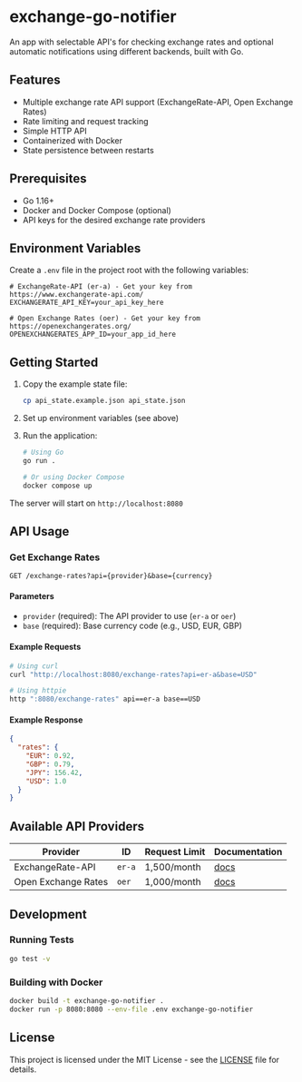 # exchange-go-notifier

An app with selectable API's for checking exchange rates and optional automatic notifications using different backends, built with Go.

## Features

- Multiple exchange rate API support (ExchangeRate-API, Open Exchange Rates)
- Rate limiting and request tracking
- Simple HTTP API
- Containerized with Docker
- State persistence between restarts

## Prerequisites

- Go 1.16+
- Docker and Docker Compose (optional)
- API keys for the desired exchange rate providers

## Environment Variables

Create a `.env` file in the project root with the following variables:

```env
# ExchangeRate-API (er-a) - Get your key from https://www.exchangerate-api.com/
EXCHANGERATE_API_KEY=your_api_key_here

# Open Exchange Rates (oer) - Get your key from https://openexchangerates.org/
OPENEXCHANGERATES_APP_ID=your_app_id_here
```

## Getting Started

1. Copy the example state file:

   ```sh
   cp api_state.example.json api_state.json
   ```

2. Set up environment variables (see above)

3. Run the application:

   ```sh
   # Using Go
   go run .
   
   # Or using Docker Compose
   docker compose up
   ```

The server will start on `http://localhost:8080`

## API Usage

### Get Exchange Rates

```http
GET /exchange-rates?api={provider}&base={currency}
```

#### Parameters

- `provider` (required): The API provider to use (`er-a` or `oer`)
- `base` (required): Base currency code (e.g., USD, EUR, GBP)

#### Example Requests

```bash
# Using curl
curl "http://localhost:8080/exchange-rates?api=er-a&base=USD"

# Using httpie
http ":8080/exchange-rates" api==er-a base==USD
```

#### Example Response

```json
{
  "rates": {
    "EUR": 0.92,
    "GBP": 0.79,
    "JPY": 156.42,
    "USD": 1.0
  }
}
```

## Available API Providers

| Provider | ID  | Request Limit | Documentation |
|----------|-----|--------------|---------------|
| ExchangeRate-API | `er-a` | 1,500/month | [docs](https://www.exchangerate-api.com/docs) |
| Open Exchange Rates | `oer` | 1,000/month | [docs](https://docs.openexchangerates.org/) |

## Development

### Running Tests

```sh
go test -v
```

### Building with Docker

```sh
docker build -t exchange-go-notifier .
docker run -p 8080:8080 --env-file .env exchange-go-notifier
```

## License

This project is licensed under the MIT License - see the [LICENSE](LICENSE) file for details.
